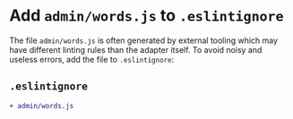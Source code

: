 # Add `admin/words.js` to `.eslintignore`

The file `admin/words.js` is often generated by external tooling which may have different linting rules than the adapter itself. To avoid noisy and useless errors, add the file to `.eslintignore`:

## `.eslintignore`

```diff
+ admin/words.js
```
